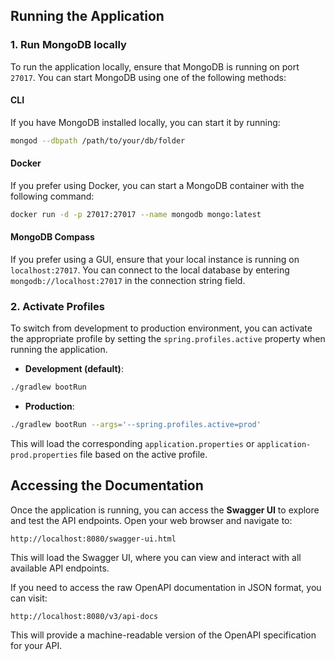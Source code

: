 ## Running the Application
### 1. Run MongoDB locally

To run the application locally, ensure that MongoDB is running on port `27017`. You can start MongoDB using one of the following methods:

#### CLI
If you have MongoDB installed locally, you can start it by running:
```bash
mongod --dbpath /path/to/your/db/folder
```

#### Docker
If you prefer using Docker, you can start a MongoDB container with the following command:
```bash
docker run -d -p 27017:27017 --name mongodb mongo:latest
```

#### MongoDB Compass
If you prefer using a GUI, ensure that your local instance is running on `localhost:27017`. You can connect to the local database by entering `mongodb://localhost:27017` in the connection string field.

### 2. Activate Profiles

To switch from development to production environment, you can activate the appropriate profile by setting the `spring.profiles.active` property when running the application.
- **Development (default)**:
```bash
./gradlew bootRun
```
- **Production**:
```bash
./gradlew bootRun --args='--spring.profiles.active=prod'
```
This will load the corresponding `application.properties` or `application-prod.properties` file based on the active profile.

## Accessing the Documentation
Once the application is running, you can access the **Swagger UI** to explore and test the API endpoints. Open your web browser and navigate to:

```text
http://localhost:8080/swagger-ui.html
```
This will load the Swagger UI, where you can view and interact with all available API endpoints.

If you need to access the raw OpenAPI documentation in JSON format, you can visit:
```text
http://localhost:8080/v3/api-docs
```
This will provide a machine-readable version of the OpenAPI specification for your API.